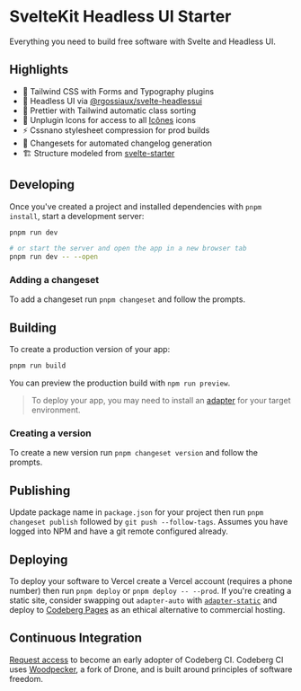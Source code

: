 # SvelteKit Headless UI Starter

Everything you need to build free software with Svelte and Headless UI.

## Highlights

- 🎨 Tailwind CSS with Forms and Typography plugins
- 🧪 Headless UI via [@rgossiaux/svelte-headlessui](https://github.com/rgossiaux/svelte-headlessui)
- 💄 Prettier with Tailwind automatic class sorting
- 🚩 Unplugin Icons for access to all [Icônes](https://icones.js.org/) icons
- ⚡️ Cssnano stylesheet compression for prod builds
- 📝 Changesets for automated changelog generation
- 🏗️ Structure modeled from [svelte-starter](https://github.com/navneetsharmaui/sveltekit-starter)

## Developing

Once you've created a project and installed dependencies with `pnpm install`, start a development server:

```bash
pnpm run dev

# or start the server and open the app in a new browser tab
pnpm run dev -- --open
```

### Adding a changeset

To add a changeset run `pnpm changeset` and follow the prompts.

## Building

To create a production version of your app:

```bash
pnpm run build
```

You can preview the production build with `npm run preview`.

> To deploy your app, you may need to install an [adapter](https://kit.svelte.dev/docs/adapters) for your target environment.

### Creating a version

To create a new version run `pnpm changeset version` and follow the prompts.

## Publishing

Update package name in `package.json` for your project then run `pnpm changeset publish` followed by `git push --follow-tags`. Assumes you have logged into NPM and have a git remote configured already.

## Deploying

To deploy your software to Vercel create a Vercel account (requires a phone number) then run `pnpm deploy` or `pnpm deploy -- --prod`. If you're creating a static site, consider swapping out `adapter-auto` with [`adapter-static`](https://www.npmjs.com/package/@sveltejs/adapter-static) and deploy to [Codeberg Pages](https://codeberg.page/) as an ethical alternative to commercial hosting.

## Continuous Integration

[Request access](https://codeberg.org/Codeberg-CI/request-access) to become an early adopter of Codeberg CI. Codeberg CI uses [Woodpecker](https://woodpecker-ci.org/), a fork of Drone, and is built around principles of software freedom.
